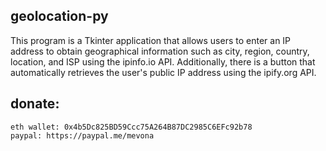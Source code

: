 ## geolocation-py
This program is a Tkinter application that allows users to enter an IP address to obtain geographical information such as city, region, country, location, and ISP using the ipinfo.io API. Additionally, there is a button that automatically retrieves the user's public IP address using the ipify.org API.

## donate:
    eth wallet: 0x4b5Dc825BD59Ccc75A264B87DC2985C6EFc92b78
    paypal: https://paypal.me/mevona
